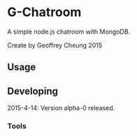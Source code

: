 

# G-Chatroom

A simple node.js chatroom with MongoDB.

Create by Geoffrey Cheung 2015

## Usage



## Developing

2015-4-14: Version alpha-0 released.


### Tools

